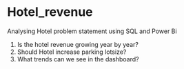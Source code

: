 # Hotel_revenue
Analysing Hotel problem statement using SQL and Power Bi
1. Is the hotel revenue growing year by year?
2. Should Hotel increase parking lotsize?
3. What trends can we see in the dashboard?
